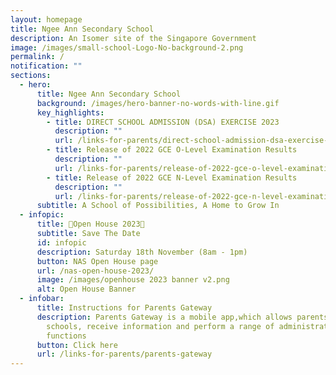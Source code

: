```yaml
---
layout: homepage
title: Ngee Ann Secondary School
description: An Isomer site of the Singapore Government
image: /images/small-school-Logo-No-background-2.png
permalink: /
notification: ""
sections:
  - hero:
      title: Ngee Ann Secondary School
      background: /images/hero-banner-no-words-with-line.gif
      key_highlights:
        - title: DIRECT SCHOOL ADMISSION (DSA) EXERCISE 2023
          description: ""
          url: /links-for-parents/direct-school-admission-dsa-exercise-2023
        - title: Release of 2022 GCE O-Level Examination Results
          description: ""
          url: /links-for-parents/release-of-2022-gce-o-level-examination-results
        - title: Release of 2022 GCE N-Level Examination Results
          description: ""
          url: /links-for-parents/release-of-2022-gce-n-level-examination-results
      subtitle: A School of Possibilities, A Home to Grow In
  - infopic:
      title: 🚀Open House 2023🎪
      subtitle: Save The Date
      id: infopic
      description: Saturday 18th November (8am - 1pm)
      button: NAS Open House page
      url: /nas-open-house-2023/
      image: /images/openhouse 2023 banner v2.png
      alt: Open House Banner
  - infobar:
      title: Instructions for Parents Gateway
      description: Parents Gateway is a mobile app,which allows parents to engage with
        schools, receive information and perform a range of administrative
        functions
      button: Click here
      url: /links-for-parents/parents-gateway
---
```

